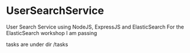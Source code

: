 UserSearchService
=================

User Search Service using NodeJS, ExpressJS and ElasticSearch For the ElasticSearch workshop I am passing

tasks are under dir /tasks
